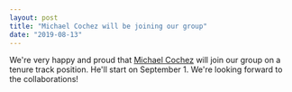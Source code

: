 ```yaml
---
layout: post
title: "Michael Cochez will be joining our group"
date: "2019-08-13"
---
```


We're very happy and proud that [Michael Cochez](http://users.jyu.fi/~miselico/) will join our group on a tenure track position. He'll start on September 1. We're looking forward to the collaborations!

